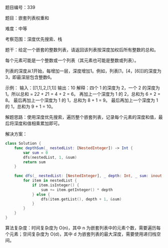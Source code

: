 题目编号：339

题目：嵌套列表权重和

难度：中等

考察范围：深度优先搜索、栈

题干：给定一个嵌套的整数列表，请返回该列表按深度加权后所有整数的总和。

每个元素可能是一个整数或一个列表（其元素也可能是整数或列表）。

列表的深度从1开始，每增加一层，深度增加1。例如，列表[1，[4，[6]]]的深度为3，即最深层包含整数6。

示例：
输入：[[1,1],2,[1,1]]
输出：10
解释：四个 1 的深度为 2，一个 2 的深度为 1。所以总和 = 2*2 + 2*1 = 4 + 2 = 6。
再加上一个深度为 1 的 2，总和为 6 + 2 = 8。
最后再加上一个深度为 1 的 1，总和为 8 + 1 = 9。
最后再加上一个深度为 1 的 1，总和为 9 + 1 = 10。

解题思路：使用深度优先搜索，遍历整个嵌套列表，记录每个元素的深度和值，最后将深度和值相乘累加即可。

解决方案：

```swift
class Solution {
    func depthSum(_ nestedList: [NestedInteger]) -> Int {
        var sum = 0
        dfs(nestedList, 1, &sum)
        return sum
    }
    
    func dfs(_ nestedList: [NestedInteger], _ depth: Int, _ sum: inout Int) {
        for item in nestedList {
            if item.isInteger() {
                sum += item.getInteger() * depth
            } else {
                dfs(item.getList(), depth + 1, &sum)
            }
        }
    }
}
```

算法复杂度：时间复杂度为 O(n)，其中 n 为嵌套列表中的元素个数，需要遍历每个元素；空间复杂度为 O(d)，其中 d 为嵌套列表的最大深度，需要使用递归栈空间。